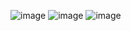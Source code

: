 ![image](https://github.com/user-attachments/assets/b0984ed6-3474-4e09-8a2c-552ec8d1e962)
![image](https://github.com/user-attachments/assets/4233176e-d698-477e-9040-483bbf4f7f62)
![image](https://github.com/user-attachments/assets/ca988ddd-0564-4e71-aa56-8d78d3703081)

